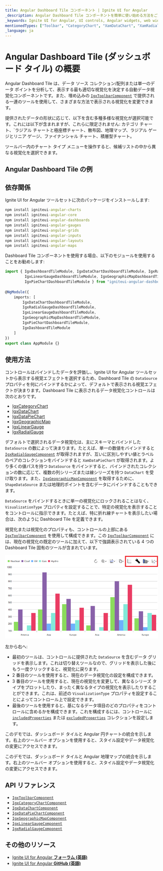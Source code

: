 ```yaml
---
title: Angular Dashboard Tile コンポーネント | Ignite UI for Angular
_description: Angular Dashboard Tile コンポーネントを簡単に使い始める方法をご覧ください。
_keywords: Ignite UI for Angular, UI controls, Angular widgets, web widgets, UI widgets, Angular, Native Angular Components Suite, Native Angular Controls, Native Angular Components Library, Angular Dashboard components, Angular Dashboard Tile controls, UI コントロール, Angular ウィジェット, Web ウィジェット, UI ウィジェット, ネイティブ Angular コンポーネント スイート, ネイティブ Angular コントロール, ネイティブ Angular コンポーネント ライブラリ, Angular Dashboard コンポーネント, Angular Dashboard Tile コントロール
mentionedTypes: ["Toolbar", "CategoryChart", "XamDataChart", "XamRadialGauge", "XamLinearGauge", "XamGeographicMap"]
_language: ja
---
```


# Angular Dashboard Tile (ダッシュボード タイル) の概要

Angular Dashboard Tile は、データ ソース コレクション/配列または単一のデータ ポイントを分析して、表示する最も適切な視覚化を決定する自動データ視覚化コンポーネントです。また、埋め込みの [`IgxToolbarComponent`]({environment:dvApiBaseUrl}/products/ignite-ui-angular/api/docs/typescript/latest/classes/igniteui_angular_layouts.igxtoolbarcomponent.html) で提供される一連のツールを使用して、さまざまな方法で表示される視覚化を変更できます。

提供されたデータの形状に応じて、以下を含む多種多様な視覚化が選択可能です。これには以下が含まれますが、これらに限定されません: カテゴリ チャート、\`ラジアル チャートと極座標チャート、散布図、地理マップ、ラジアル ゲージとリニア ゲージ、ファイナンシャル チャート、積層型チャート。

ツールバー内のチャート タイプ メニューを操作すると、候補リストの中から異なる視覚化を選択できます。

## Angular Dashboard Tile の例

<!-- TODO -->

<code-view style="height: 600px" alt="Angular Dashboard Tile の例"
           data-demos-base-url="{environment:dvDemosBaseUrl}"
                    iframe-src="{environment:dvDemosBaseUrl}/charts/dashboard-tile/chart-dashboard"
                                                 github-src="charts/dashboard-tile/chart-dashboard">
</code-view>


## 依存関係

<!-- Angular, WebComponents, React -->

Ignite UI for Angular ツールセットに次のパッケージをインストールします:

```cmd
npm install igniteui-angular-charts
npm install igniteui-angular-core
npm install igniteui-angular-dashboards
npm install igniteui-angular-gauges
npm install igniteui-angular-grids
npm install igniteui-angular-inputs
npm install igniteui-angular-layouts
npm install igniteui-angular-maps
```

Dashboard Tile コンポーネントを使用する場合、以下のモジュールを使用することをお勧めします:

```ts
import { IgxDashboardTileModule, IgxDataChartDashboardTileModule, IgxRadialGaugeDashboardTileModule,
         IgxLinearGaugeDashboardTileModule, IgxGeographicMapDashboardTileModule,
         IgxPieChartDashboardTileModule } from "igniteui-angular-dashboards";

@NgModule({
    imports: [
        IgxDataChartDashboardTileModule,
        IgxRadialGaugeDashboardTileModule,
        IgxLinearGaugeDashboardTileModule,
        IgxGeographicMapDashboardTileModule,
        IgxPieChartDashboardTileModule,
        IgxDashboardTileModule
    ]
})
export class AppModule {}
```

<!-- end:Angular, WebComponents, React -->

## 使用方法

コントロールはバインドしたデータを評価し、Ignite UI for Angular ツールセットから表示する視覚エフェクトを選択するため、Dashboard Tile の `DataSource` プロパティを何にバインドするかによって、デフォルトで表示される視覚エフェクトが決まります。Dashboard Tile に表示されるデータ視覚化コントロールは次のとおりです。

*   [IgxCategoryChart](charts/chart-overview.md)
*   [IgxDataChart](charts/chart-overview.md)
*   [IgxDataPieChart](charts/types/data-pie-chart.md)
*   [IgxGeographicMap](geo-map.md)
*   [IgxLinearGauge](linear-gauge.md)
*   [IgxRadialGauge](radial-gauge.md)

デフォルトで選択されるデータ視覚化は、主にスキーマとバインドした `DataSource` の数によって決まります。たとえば、単一の数値をバインドすると [`IgxRadialGaugeComponent`]({environment:dvApiBaseUrl}/products/ignite-ui-angular/api/docs/typescript/latest/classes/igniteui_angular_gauges.igxradialgaugecomponent.html) が取得されますが、互いに区別しやすい値とラベルのペアのコレクションをバインドすると `XamDataPieChart` が取得されます。より多くの値パスを持つ `DataSource` をバインドすると、バインドされたコレクションの数に応じて、複数の列シリーズまたは線シリーズを持つ `DataChart` を受け取ります。また、[`IgxGeographicMapComponent`]({environment:dvApiBaseUrl}/products/ignite-ui-angular/api/docs/typescript/latest/classes/igniteui_angular_maps.igxgeographicmapcomponent.html) を取得するために、`ShapeDataSource` または地理的ポイントを含むデータにバインドすることもできます。

`DataSource` をバインドするときに単一の視覚化にロックされることはなく、`VisualizationType` プロパティを設定することで、特定の視覚化を表示することをコントロールに指示できます。たとえば、特に折れ線チャートを表示したい場合は、次のように Dashboard Tile を定義できます。

<!-- TODO SAMPLE -->

<code-view style="height: 600px" alt="Angular Dashboard Tile Gauge の例"
           data-demos-base-url="{environment:dvDemosBaseUrl}"
                    iframe-src="{environment:dvDemosBaseUrl}/charts/dashboard-tile/gauge-dashboard"
                                                 github-src="charts/dashboard-tile/gauge-dashboard">
</code-view>


視覚化または視覚化のプロパティも、コントロールの上部にある [`IgxToolbarComponent`]({environment:dvApiBaseUrl}/products/ignite-ui-angular/api/docs/typescript/latest/classes/igniteui_angular_layouts.igxtoolbarcomponent.html) を使用して構成できます。この [`IgxToolbarComponent`]({environment:dvApiBaseUrl}/products/ignite-ui-angular/api/docs/typescript/latest/classes/igniteui_angular_layouts.igxtoolbarcomponent.html) には、現在の視覚化の既定のツールに加えて、以下で強調表示されている 4 つの Dashboard Tile 固有のツールが含まれています。

<img src="../images/dashboard-tile-toolbar.png" />

左から右へ:

*   最初のツールは、コントロールに提供された `DataSource` を含むデータ グリッドを表示します。これは切り替えツールなので、グリッドを表示した後にもう一度クリックすると、視覚化に戻ります。
*   2 番目のツールを使用すると、現在のデータ視覚化の設定を構成できます。
*   3 番目のツールを使用すると、現在の視覚化を変更して、異なるシリーズ タイプをプロットしたり、まったく異なるタイプの視覚化を表示したりすることができます。これは、前述の `VisualizationType` プロパティを設定することによってコントロール上で設定できます。
*   最後のツールを使用すると、基になるデータ項目のどのプロパティをコントロールに含めるかを構成できます。これを構成するには、コントロールに [`includedProperties`]({environment:dvApiBaseUrl}/products/ignite-ui-angular/api/docs/typescript/latest/classes/igniteui_angular_charts.igxdomainchartcomponent.html#includedProperties) または [`excludedProperties`]({environment:dvApiBaseUrl}/products/ignite-ui-angular/api/docs/typescript/latest/classes/igniteui_angular_charts.igxdomainchartcomponent.html#excludedProperties) コレクションを設定します。

このデモでは、ダッシュボード タイルと Angular 円チャートの統合を示します。右上のツールバー オプションを使用すると、スタイル設定やデータ視覚化の変更にアクセスできます。

<code-view style="height: 600px" alt="Angular Dashboard Tile Pie の例"
           data-demos-base-url="{environment:dvDemosBaseUrl}"
                    iframe-src="{environment:dvDemosBaseUrl}/charts/dashboard-tile/pie-dashboard"
                                                 github-src="charts/dashboard-tile/pie-dashboard">
</code-view>


このデモでは、ダッシュボード タイルと Angular 地理マップの統合を示します。右上のツールバー オプションを使用すると、スタイル設定やデータ視覚化の変更にアクセスできます。

<code-view style="height: 600px" alt="Angular Dashboard Tile Map の例"
           data-demos-base-url="{environment:dvDemosBaseUrl}"
                    iframe-src="{environment:dvDemosBaseUrl}/charts/dashboard-tile/map-dashboard"
                                                 github-src="charts/dashboard-tile/map-dashboard">
</code-view>


## API リファレンス

*   [`IgxToolbarComponent`]({environment:dvApiBaseUrl}/products/ignite-ui-angular/api/docs/typescript/latest/classes/igniteui_angular_layouts.igxtoolbarcomponent.html)
*   [`IgxCategoryChartComponent`]({environment:dvApiBaseUrl}/products/ignite-ui-angular/api/docs/typescript/latest/classes/igniteui_angular_charts.igxcategorychartcomponent.html)
*   [`IgxDataChartComponent`]({environment:dvApiBaseUrl}/products/ignite-ui-angular/api/docs/typescript/latest/classes/igniteui_angular_charts.igxdatachartcomponent.html)
*   [`IgxDataPieChartComponent`]({environment:dvApiBaseUrl}/products/ignite-ui-angular/api/docs/typescript/latest/classes/igniteui_angular_charts.igxdatapiechartcomponent.html)
*   [`IgxGeographicMapComponent`]({environment:dvApiBaseUrl}/products/ignite-ui-angular/api/docs/typescript/latest/classes/igniteui_angular_maps.igxgeographicmapcomponent.html)
*   [`IgxLinearGaugeComponent`]({environment:dvApiBaseUrl}/products/ignite-ui-angular/api/docs/typescript/latest/classes/igniteui_angular_gauges.igxlineargaugecomponent.html)
*   [`IgxRadialGaugeComponent`]({environment:dvApiBaseUrl}/products/ignite-ui-angular/api/docs/typescript/latest/classes/igniteui_angular_gauges.igxradialgaugecomponent.html)

## その他のリソース

*   [Ignite UI for Angular **フォーラム (英語)**](https://www.infragistics.com/community/forums/f/ignite-ui-for-angular)
*   [Ignite UI for Angular **GitHub (英語)**](https://github.com/IgniteUI/igniteui-angular)
